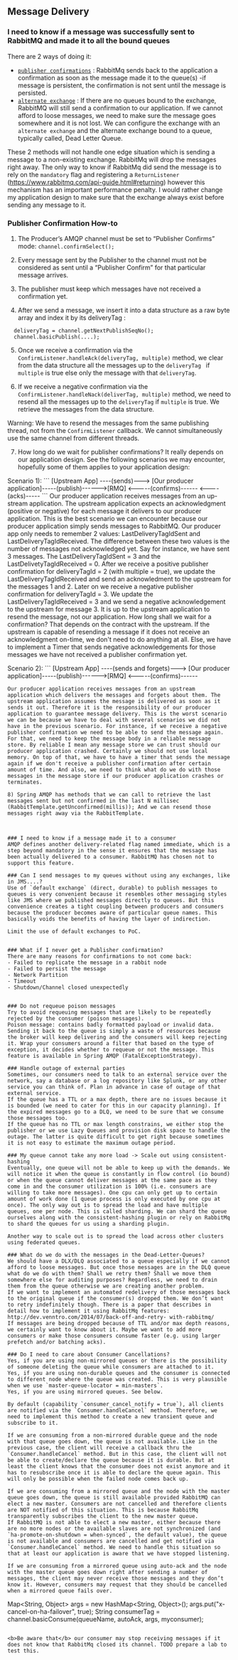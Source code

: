 ## Message Delivery

### I need to know if a message was successfully sent to RabbitMQ and made it to all the bound queues
There are 2 ways of doing it:
- [`publisher confirmations`](https://www.rabbitmq.com/confirms.html) : RabbitMq sends back to the application a confirmation as soon as the message made it to the queue(s) -if message is persistent, the confirmation is not sent until the message is persisted.
- [`alternate exchange`](https://www.rabbitmq.com/ae.html) : If there are no queues bound to the exchange, RabbitMQ will still send a confirmation to our application. If we cannot afford to loose messages, we need to make sure the message goes somewhere and it is not lost. We can configure the exchange with an `alternate exchange` and the alternate exchange bound to a queue, typically called, Dead Letter Queue.

These 2 methods will not handle one edge situation which is sending a message to a non-existing exchange. RabbitMq will drop the messages right away. The only way to know if RabbitMq did send the message is to rely on the `mandatory` flag and registering a `ReturnListener` (https://www.rabbitmq.com/api-guide.html#returning) however this mechanism has an important performance penalty. I would rather change my application design to make sure that the exchange always exist before sending any message to it.


### Publisher Confirmation How-to

1) The Producer’s AMQP channel must be set to “Publisher Confirms” mode: `channel.confirmSelect();`

2) Every message sent by the Publisher to the channel must not be considered as sent until a “Publisher Confirm” for that particular message arrives.

3) The publisher must keep which messages have not received a confirmation yet.

4) After we send a message, we insert it into a data structure as a raw byte array and index it by its deliveryTag :
```
  deliveryTag = channel.getNextPublishSeqNo();
  channel.basicPublish(....);
```

5) Once we receive a confirmation via the `ConfirmListener.handleAck(deliveryTag, multiple)` method, we clear from the data structure all the messages up to the `deliveryTag ` if `multiple` is true else only the message with that `deliveryTag`.


6) If we receive a negative confirmation via the `ConfirmListener.handleNack(deliverTag, multiple)` method, we need to resend all the messages up to the `deliveryTag` if `multiple` is true. We retrieve the messages from the data structure.

Warning: We have to resend the messages from the same publishing thread, not from the `ConfirmListener` callback. We cannot simultaneously use the same channel from different threads.

7) How long do we wait for publisher confirmations? It really depends on our application design. See the following scenarios we may encounter, hopefully some of them applies to your application design:
<p/>Scenario 1):  
 ```
      [Upstream App]  ----(sends)---> [Our producer application]-----(publish)------>[RMQ]
                                                               <-----(confirms)------
                     <----(acks)-----
 ```
 Our producer application receives messages from an up-stream application. The upstream application expects an acknowledgment (positive or negative) for each message it delivers to our producer application. This is the best scenario we can encounter because our producer application simply sends messages to RabbitMQ. Our producer app only needs to remember 2 values: LastDeliveryTagIdSent and LastDeliveryTagIdReceived. The difference between these two values is the number of messages not acknowledged yet. Say for instance, we have sent 3 messages. The LastDeliveryTagIdSent = 3 and the LastDelivetyTagIdReceived = 0. After we receive a positive publisher confirmation for deliveryTagId = 2 (with multiple = true), we update the LastDeliveryTagIdReceived and send an acknowledment to the upstream for the messages 1 and 2. Later on we receive a negative publisher confirmation for deliveryTagId = 3. We update the LastDeliveryTagIdReceived = 3 and we send a negative acknowledgement to the upstream for message 3. It is up to the upstream application to resend the message, not our application.
How long shall we wait for a confirmation? That depends on the contract with the upstream. If the upstream is capable of resending a message if it does not receive an acknowledgment on-time, we don't need to do anything at all. Else, we have to implement a Timer that sends negative acknowledgements for those messages we have not received a publisher confirmation yet.

<p/>Scenario 2):  
```
     [Upstream App]  ----(sends and forgets)---> [Our producer application]-----(publish)------>[RMQ]
                                                                           <-----(confirms)------

```
Our producer application receives messages from an upstream application which delivers the messages and forgets about them. The upstream application assumes the message is delivered as soon as it sends it out. Therefore it is the responsibility of our producer application to guarantee message delivery. This is the worst scenario we can be because we have to deal with several scenarios we did not have in the previous scenario. For instance, if we receive a negative publisher confirmation we need to be able to send the message again. For that, we need to keep the message body in a reliable message store. By reliable I mean any message store we can trust should our producer application crashed. Certainly we should not use local memory. On top of that, we have to have a timer that sends the message again if we don't receive a publisher confirmation after certain amount of time. And also, we need to think what do we do with those messages in the message store if our producer application crashes or terminates.

8) Spring AMQP has methods that we can call to retrieve the last messages sent but not confirmed in the last N millisec (RabbitTemplate.getUnconfirmed(millis)); And we can resend those messages right away via the RabbitTemplate.



### I need to know if a message made it to a consumer
AMQP defines another delivery-related flag named immediate, which is a step beyond mandatory in the sense it ensures that the message has been actually delivered to a consumer. RabbitMQ has chosen not to support this feature.

### Can I send messages to my queues without using any exchanges, like in JMS....?
Use of `default exchange` (direct, durable) to publish messages to queues is very convenient because it resembles other messaging styles like JMS where we published messages directly to queues. But this convenience creates a tight coupling between producers and consumers because the producer becomes aware of particular queue names. This basically voids the benefits of having the layer of indirection.

Limit the use of default exchanges to PoC.


### What if I never get a Publisher confirmation?
There are many reasons for confirmations to not come back:
- Failed to replicate the message in a rabbit node
- Failed to persist the message
- Network Partition
- Timeout
- Shutdown/Channel closed unexpectedly


### Do not requeue poison messages
Try to avoid requeuing messages that are likely to be repeatedly rejected by the consumer (poison messages).
Poison message: contains badly formatted payload or invalid data. Sending it back to the queue is simply a waste of resources because the broker will keep delivering and the consumers will keep rejecting it. Wrap your consumers around a filter that based on the type of exception, it decides whether to requeue or not the message. This feature is available in Spring AMQP (FatalExceptionStrategy).

### Handle outage of external parties
Sometimes, our consumers need to talk to an external service over the network, say a database or a log repository like Splunk, or any other service you can think of. Plan in advance in case of outage of that external service.
If the queue has a TTL or a max depth, there are no issues because it is bounded (we need to cater for this in our capacity planning). If the expired messages go to a DLQ, we need to be sure that we consume those messages too.
If the queue has no TTL or max length constrains, we either stop the publisher or we use Lazy Queues and provision disk space to handle the outage. The latter is quite difficult to get right because sometimes it is not easy to estimate the maximum outage period.

### My queue cannot take any more load -> Scale out using consistent-hashing
Eventually, one queue will not be able to keep up with the demands. We will notice it when the queue is constantly in flow control (io bound) or when the queue cannot deliver messages at the same pace as they come in and the consumer utilization is 100% (i.e. consumers are willing to take more messages). One cpu can only get up to certain amount of work done (1 queue process is only executed by one cpu at once). The only way out is to spread the load and have multiple queues, one per node. This is called sharding. We can shard the queue ourselves along with the consistent-hashing plugin or rely on RabbitMq to shard the queues for us using a sharding plugin.

Another way to scale out is to spread the load across other clusters using federated queues.

### What do we do with the messages in the Dead-Letter-Queues?
We should have a DLX/DLQ associated to a queue especially if we cannot afford to loose messages. But once those messages are in the DLQ queue what do we do with them? Shall we retry them? Shall we move them somewhere else for auditing purposes? Regardless, we need to drain them from the queue otherwise we are creating another problem.
If we want to implement an automated redelivery of those messages back to the original queue if the consumer(s) dropped them. We don’t want to retry indefinitely though. There is a paper that describes in detail how to implement it using RabbitMq features: http://dev.venntro.com/2014/07/back-off-and-retry- with-rabbitmq/
If messages are being dropped because of TTL and/or max depth reasons, we certainly want to know about it. Maybe we want to add more consumers or make those consumers consume faster (e.g. using larger prefetch and/or batching acks).

### Do I need to care about Consumer Cancellations?
Yes, if you are using non-mirrored queues or there is the possibility of someone deleting the queue while consumers are attached to it.
Yes, if you are using non-durable queues and the consumer is connected to different node where the queue was created. This is very plausible when we use `master-queue-locator = min-masters`.
Yes, if you are using mirrored queues. See below.

By default (capability `consumer_cancel_notify = true`), all clients are notified via the `Consumer.handleCancel` method. Therefore, we need to implement this method to create a new transient queue and subscribe to it.

If we are consuming from a non-mirrored durable queue and the node with that queue goes down, the queue is not available. Like in the previous case, the client will receive a callback thru the `Consumer.handleCancel` method. But in this case, the client will not be able to create/declare the queue because it is durable. But at least the client knows that the consumer does not exist anymore and it has to resubscribe once it is able to declare the queue again. This will only be possible when the failed node comes back up.

If we are consuming from a mirrored queue and the node with the master queue goes down, the queue is still available provided RabbitMQ can elect a new master. Consumers are not cancelled and therefore clients are NOT notified of this situation. This is because RabbitMq transparently subscribes the client to the new master queue.
If RabbitMQ is not able to elect a new master, either because there are no more nodes or the available slaves are not synchronized (and `ha-promote-on-shutdown = when-synced`, the default value), the queue is not available and consumers are cancelled and get notified via `Consumer.handleCancel` method. We need to handle this situation so that at least our application is aware that we have stopped listening.

If we are consuming from a mirrored queue using auto-ack and the node with the master queue goes down right after sending a number of messages, the client may never receive those messages and they don’t know it. However, consumers may request that they should be cancelled when a mirrored queue fails over.
```
Map<String, Object> args = new HashMap<String, Object>(); args.put("x-cancel-on-ha-failover", true);
String consumerTag = channel.basicConsume(queueName, autoAck, args, myconsumer);
```

<b>Be aware that</b> our consumer may stop receiving messages if it does not know that RabbitMq closed its channel. TODO prepare a lab to test this.
